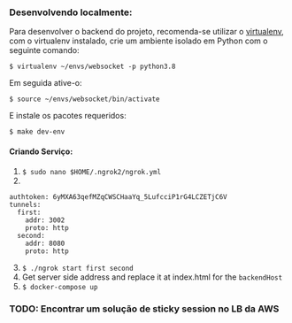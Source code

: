 ### Desenvolvendo localmente:

Para desenvolver o backend do projeto, recomenda-se utilizar o [virtualenv](https://virtualenv.pypa.io/en/latest/installation.html#via-pip), 
com o virtualenv instalado, crie um ambiente isolado em Python com o seguinte comando:

`$ virtualenv ~/envs/websocket -p python3.8`

Em seguida ative-o:

`$ source ~/envs/websocket/bin/activate`

E instale os pacotes requeridos:

`$ make dev-env`

#### Criando Serviço:

1. `$ sudo nano $HOME/.ngrok2/ngrok.yml`
2. 
```
authtoken: 6yMXA63qefMZqCWSCHaaYq_5LufcciP1rG4LCZETjC6V
tunnels:
  first:
    addr: 3002
    proto: http    
  second:
    addr: 8080
    proto: http
```
3. `$ ./ngrok start first second`
4. Get server side address and replace it at index.html for the `backendHost`
5. `$ docker-compose up`

### TODO: Encontrar um solução de sticky session no LB da AWS